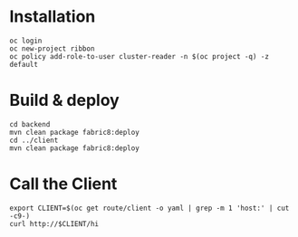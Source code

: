 # Installation

```
oc login
oc new-project ribbon
oc policy add-role-to-user cluster-reader -n $(oc project -q) -z default
```

# Build & deploy
```
cd backend
mvn clean package fabric8:deploy
cd ../client
mvn clean package fabric8:deploy
```

# Call the Client

```
export CLIENT=$(oc get route/client -o yaml | grep -m 1 'host:' | cut -c9-)
curl http://$CLIENT/hi
```
